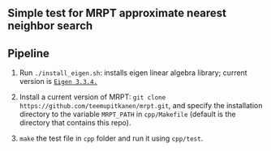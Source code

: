 ## Simple test for MRPT approximate nearest neighbor search

## Pipeline


1. Run `./install_eigen.sh`: installs eigen linear algebra library; current version is [`Eigen 3.3.4.`](http://eigen.tuxfamily.org/index.php?title=Main_Page)

2. Install a current version of MRPT: `git clone https://github.com/teemupitkanen/mrpt.git`, and
specify the installation directory to the variable `MRPT_PATH` in `cpp/Makefile` (default is the directory that contains this repo).

3. `make` the test file in `cpp` folder and run it using `cpp/test`. 
